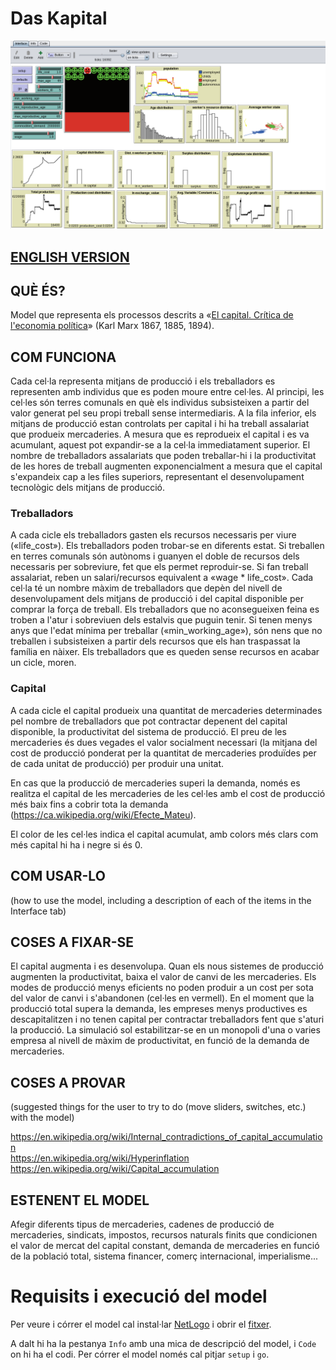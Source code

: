 # Das Kapital

![sreenshot of the netlogo model](screenshot-netlogo_v0.png)

## [ENGLISH VERSION](https://github.com/jmaspons/Das-Kapital/tree/english)

## QUÈ ÉS?

Model que representa els processos descrits a
«[El capital. Crítica de l'economia política](https://www.marxists.org/catala/marx/capital/me23_000.htm)»
(Karl Marx 1867, 1885, 1894).

## COM FUNCIONA

Cada cel·la representa mitjans de producció i els treballadors es representen amb individus que es poden moure entre
cel·les. Al principi, les cel·les són terres comunals en què els individus subsisteixen a partir del valor generat pel
seu propi treball sense intermediaris. A la fila inferior, els mitjans de producció estan controlats per capital i hi ha
treball assalariat que produeix mercaderies. A mesura que es reprodueix el capital i es va acumulant, aquest pot
expandir-se a la cel·la immediatament superior. El nombre de treballadors assalariats que poden treballar-hi i la
productivitat de les hores de treball augmenten exponencialment a mesura que el capital s'expandeix cap a les files
superiors, representant el desenvolupament tecnològic dels mitjans de producció.

### Treballadors

A cada cicle els treballadors gasten els recursos necessaris per viure («life_cost»). Els treballadors poden trobar-se
en diferents estat. Si treballen en terres comunals són autònoms i guanyen el doble de recursos dels necessaris per
sobreviure, fet que els permet reproduir-se. Si fan treball assalariat, reben un salari/recursos
equivalent a «wage * life_cost». Cada cel·la té un nombre màxim de treballadors que depèn del nivell de desenvolupament
dels mitjans de producció i del capital disponible per comprar la força de treball. Els treballadors que no
aconsegueixen feina es troben a l'atur i sobreviuen dels estalvis que puguin tenir. Si tenen menys anys que l'edat
mínima per treballar («min_working_age»), són nens que no treballen i subsisteixen a partir dels recursos que els han
traspassat la família en nàixer. Els treballadors que es queden sense recursos en acabar un cicle, moren.

### Capital

A cada cicle el capital produeix una quantitat de mercaderies determinades pel nombre de treballadors que pot contractar
depenent del capital disponible, la productivitat del sistema de producció. El preu de les mercaderies és dues vegades
el valor socialment necessari (la mitjana del cost de producció ponderat per la quantitat de mercaderies produïdes per
de cada unitat de producció) per produir una unitat.

En cas que la producció de mercaderies superi la demanda, només es realitza el capital de les mercaderies de les cel·les
amb el cost de producció més baix fins a cobrir tota la demanda (<https://ca.wikipedia.org/wiki/Efecte_Mateu>).

El color de les cel·les indica el capital acumulat, amb colors més clars com més capital hi ha i negre si és 0.

## COM USAR-LO

(how to use the model, including a description of each of the items in the Interface tab)

## COSES A FIXAR-SE

El capital augmenta i es desenvolupa. Quan els nous sistemes de producció augmenten la productivitat, baixa el valor de
canvi de les mercaderies. Els modes de producció menys eficients no poden produir a un cost per sota del valor de canvi
i s'abandonen (cel·les en vermell). En el moment que la producció total supera la demanda, les empreses menys
productives es descapitalitzen i no tenen capital per contractar treballadors fent que s'aturi la producció. La
simulació sol estabilitzar-se en un monopoli d'una o varies empresa al nivell de màxim de productivitat, en funció de la
demanda de mercaderies.

## COSES A PROVAR

(suggested things for the user to try to do (move sliders, switches, etc.) with the model)

https://en.wikipedia.org/wiki/Internal_contradictions_of_capital_accumulation  
https://en.wikipedia.org/wiki/Hyperinflation  
https://en.wikipedia.org/wiki/Capital_accumulation  

## ESTENENT EL MODEL

Afegir diferents tipus de mercaderies, cadenes de producció de mercaderies, sindicats, impostos, recursos naturals
finits que condicionen el valor de mercat del capital constant, demanda de mercaderies en funció de la població total,
sistema financer, comerç internacional, imperialisme...

# Requisits i execució del model
Per veure i córrer el model cal instal·lar [NetLogo](https://ccl.northwestern.edu/netlogo/download.shtml) i obrir el
[fitxer](exec/Das_Kapital.nlogo).

A dalt hi ha la pestanya `Info` amb una mica de descripció del model, i `Code` on hi ha el codi. Per córrer el model
només cal pitjar `setup` i `go`.
